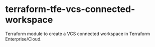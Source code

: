 # terraform-tfe-vcs-connected-workspace

Terraform module to create a VCS connected workspace in Terraform Enterprise/Cloud.
